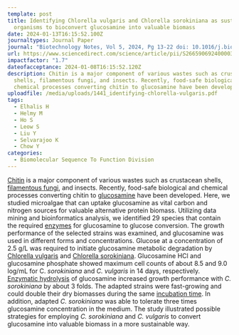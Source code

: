 ```yaml
---
template: post
title: Identifying Chlorella vulgaris and Chlorella sorokiniana as sustainable
  organisms to bioconvert glucosamine into valuable biomass
date: 2024-01-13T16:15:52.100Z
journaltypes: Journal Paper
journal: "Biotechnology Notes, Vol 5, 2024, Pg 13-22 doi: 10.1016/j.biotno.2024.01.003"
url: https://www.sciencedirect.com/science/article/pii/S2665906924000035
impactfactor: "1.7"
dateofacceptance: 2024-01-08T16:15:52.120Z
description: Chitin is a major component of various wastes such as crustacean
  shells, filamentous fungi, and insects. Recently, food-safe biological and
  chemical processes converting chitin to glucosamine have been developed.
uploadfile: /media/uploads/1441_identifying-chlorella-vulgaris.pdf
tags:
  - Elhalis H
  - Helmy M
  - Ho S
  - Leow S
  - Liu Y
  - Selvarajoo K
  - Chow Y
categories:
  - Biomolecular Sequence To Function Division
---
```

<!--StartFragment-->

[Chitin](https://www.sciencedirect.com/topics/biochemistry-genetics-and-molecular-biology/chitin "Learn more about Chitin from ScienceDirect's AI-generated Topic Pages") is a major component of various wastes such as crustacean shells, [filamentous fungi](https://www.sciencedirect.com/topics/biochemistry-genetics-and-molecular-biology/filamentous-fungus "Learn more about filamentous fungi from ScienceDirect's AI-generated Topic Pages"), and insects. Recently, food-safe biological and chemical processes converting chitin to [glucosamine](https://www.sciencedirect.com/topics/biochemistry-genetics-and-molecular-biology/glucosamine "Learn more about glucosamine from ScienceDirect's AI-generated Topic Pages") have been developed. Here, we studied microalgae that can uptake glucosamine as vital carbon and nitrogen sources for valuable alternative protein biomass. Utilizing data mining and bioinformatics analysis, we identified 29 species that contain the required [enzymes](https://www.sciencedirect.com/topics/biochemistry-genetics-and-molecular-biology/enzyme "Learn more about enzymes from ScienceDirect's AI-generated Topic Pages") for glucosamine to glucose conversion. The growth performance of the selected strains was examined, and glucosamine was used in different forms and concentrations. Glucose at a concentration of 2.5 g/L was required to initiate glucosamine metabolic degradation by [Chlorella vulgaris](https://www.sciencedirect.com/topics/biochemistry-genetics-and-molecular-biology/chlorella-vulgaris "Learn more about Chlorella vulgaris from ScienceDirect's AI-generated Topic Pages") and [Chlorella sorokiniana](https://www.sciencedirect.com/topics/immunology-and-microbiology/chlorella-sorokiniana "Learn more about Chlorella sorokiniana from ScienceDirect's AI-generated Topic Pages"). Glucosamine HCl and glucosamine phosphate showed maximum cell counts of about 8.5 and 9.0 log/mL for C. *sorokiniana* and *C. vulgaris* in 14 days, respectively. [Enzymatic hydrolysis](https://www.sciencedirect.com/topics/biochemistry-genetics-and-molecular-biology/enzymatic-hydrolysis "Learn more about Enzymatic hydrolysis from ScienceDirect's AI-generated Topic Pages") of glucosamine increased growth performance with *C. sorokiniana* by about 3 folds. The adapted strains were fast-growing and could double their dry biomasses during the same [incubation time](https://www.sciencedirect.com/topics/biochemistry-genetics-and-molecular-biology/incubation-time "Learn more about incubation time from ScienceDirect's AI-generated Topic Pages"). In addition, adapted *C. sorokiniana* was able to tolerate three times glucosamine concentration in the medium. The study illustrated possible strategies for employing *C. sorokiniana* and *C. vulgaris* to convert glucosamine into valuable biomass in a more sustainable way.

<!--EndFragment-->